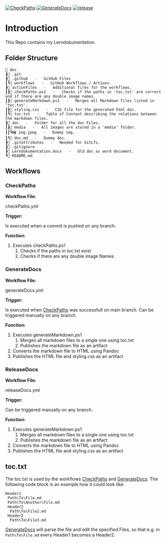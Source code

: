 [![CheckPaths](https://github.com/nico4mcs/doc/actions/workflows/checkPaths.yml/badge.svg?branch=main)](https://github.com/nico4mcs/doc/actions/workflows/checkPaths.yml)
[![GenerateDocs](https://github.com/nico4mcs/doc/actions/workflows/generateDocs.yml/badge.svg?branch=main)](https://github.com/nico4mcs/doc/actions/workflows/generateDocs.yml)
[![release](https://github.com/nico4mcs/doc/actions/workflows/releaseDocs.yml/badge.svg?branch=main)](https://github.com/nico4mcs/doc/actions/workflows/releaseDocs.yml)

# Introduction

This Repo contains my Lerndokumentation.

## Folder Structure

```
📁 doc
┣📁 .git
┣📁 .github   -   GitHub Files
┃┗📁 workflows   -   GitHub Workflows / Actions.
┣📁 actionFiles   -   Additional files for the workflows.
┃┣📄 checkPaths.ps1   -   Checks if the paths in 'toc.txt' are correct and if there are any double image names.
┃┣📄 generateMarkdown.ps1   -   Merges all Markdown files listed in 'toc.txt'.
┃┣📄 styling.css   -   CSS file for the generated html doc.
┃┗📄 toc.txt   -   Table of Content describing the relations between the markdown files.
┣📁 doc   -   Folder for all the doc Files.
┃┣📁 media   -   All images are stored in a 'media' folder.
┃┃┗🖼️ img.jpeg   -   Dummy img.
┃┗📄 doc.md   -   Dummy doc.
┣📄 .gitattributes   -   Needed for GitLfs.
┣📄 .gitignore
┣📄 Lerndokumentation.docx   -   Old doc as word document.
┗📄 README.md
```

## Workflows

### CheckPaths

**Workflow File:**

checkPaths.yml

**Trigger:**

Is executed when a commit is pushed on any branch.

**Function:**

1. Executes checkPaths.ps1
    1. Checks if the paths in toc.txt exist 
    2. Checks if there are any double image Names

### GenerateDocs

**Workflow File:**

generateDocs.yml

**Trigger:**

Is executed when [CheckPaths](#checkpaths) was successfull on main branch.
Can be triggered manually on any branch.

**Function:**

1. Executes generateMarkdown.ps1
    1. Merges all markdown files to a single one using toc.txt 
    2. Publishes the markdown file as an artifact
2. Converts the markdown file to HTML using Pandoc
3. Publishes the HTML file and styling.css as an artifact

### ReleaseDocs

**Workflow File:**

releaseDocs.yml

**Trigger:**

Can be triggered manually on any branch.

**Function:**

1. Executes generateMarkdown.ps1
    1. Merges all markdown files to a single one using toc.txt 
    2. Publishes the markdown file as an artifact
2. Converts the markdown file to HTML using Pandoc
3. Publishes the HTML file and styling.css as an artifact

## toc.txt

The toc.txt is used by the workflows [CheckPaths](#checkpaths) and [GenerateDocs](#generatedocs). The following code block is an example how it could look like:

```
Header1
 Path\To\File.md
 Path\To\Another\File.md
 Header2
  Path\To\File2.md
 Header2
  Path\To\File3.md
```
[GenerateDocs](#generatedocs) will parse the file and edit the specified Files, so that e.g. in `Path\To\File.md` every Header1 becomes a Header2.
